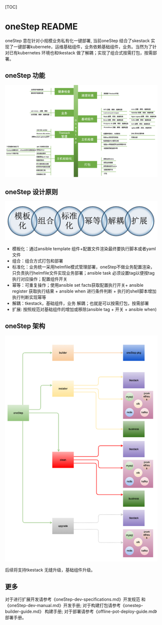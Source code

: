 [TOC]

# oneStep README    

oneStep 意在针对小规模业务私有化一键部署, 当前oneStep 结合了skestack 实现了一键部署kubernete，运维基础组件，业务依赖基础组件，业务。当然为了针对已有kubernetes 环境也和tkestack 做了解耦；实现了组合式按需打包，按需部署。    

## oneStep 功能    

![](./docs/offline-pot-pic/onestep-features.png)    

## oneStep 设计原则    

![](./docs/offline-pot-pic/onestep-design.jpg)    

- 模板化：通过ansible template 组件+配置文件渲染最终要执行脚本或者yaml文件    
- 组合：组合方式打包和部署    
- 标准化：业务统一采用helmfile模式管理部署，oneStep不做业务配置渲染，只负责执行helmfile文件实现业务部署；ansible task 必须设置tag以便按tag执行对应操作；配置组件开关    
- 幂等：可重复操作；使用ansible set facts获取配置执行开关+ ansible register 获取执行结果 + ansible when 进行条件判断 + 执行的shell脚本增加执行判断实现幂等    
- 解耦：tkestack，基础组件，业务 解耦；也就是可以按需打包，按需部署    
- 扩展: 按照规范对基础组件的增加或移除(ansible tag + 开关 + ansible when)    

## oneStep 架构    

![](./docs/offline-pot-pic/one-step-art.png)    

后续将支持tkestack 无缝升级，基础组件升级。    

## 更多    

对于进行扩展开发请参考《oneStep-dev-specifications.md》开发规范 和 《oneStep-dev-manual.md》开发手册; 对于构建打包请参考《onestep-builder-guide.md》 构建手册;  对于部署请参考《offline-pot-deploy-guide.md》部署手册。    


